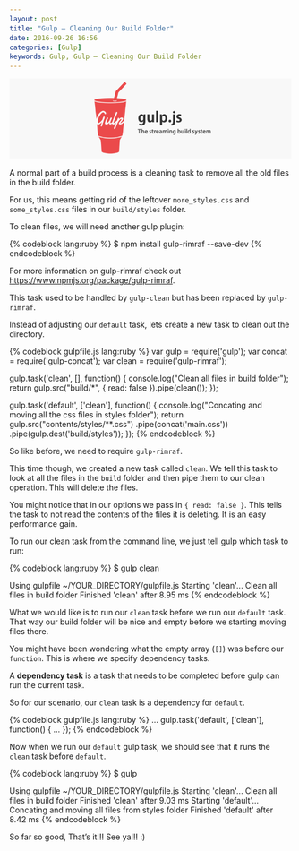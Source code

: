 ```yaml
---
layout: post
title: "Gulp – Cleaning Our Build Folder"
date: 2016-09-26 16:56
categories: [Gulp]
keywords: Gulp, Gulp – Cleaning Our Build Folder
---
```


<p>
  <img src="/images/gulpjs.jpg" width="600" alt="Gulp, Gulp – Cleaning Our Build Folder" />
</p>

<p>
  A normal part of a build process is a cleaning task to remove all the old files in the build folder.
</p>

<p>
For us, this means getting rid of the leftover <code>more_styles.css</code> and <code>some_styles.css</code> files in our <code>build/styles</code> folder.
</p>

<p>
  To clean files, we will need another gulp plugin:
</p>

{% codeblock lang:ruby %}
$ npm install gulp-rimraf --save-dev
{% endcodeblock %}

<p>
For more information on gulp-rimraf check out <a href="https://www.npmjs.com/package/gulp-rimraf" target="_blank"> https://www.npmjs.org/package/gulp-rimraf</a>.
</p>

<p>
  This task used to be handled by <code>gulp-clean</code> but has been replaced by <code>gulp-rimraf</code>.
</p>

<p>
Instead of adjusting our <code>default</code> task, lets create a new task to clean out the directory.
</p>

{% codeblock gulpfile.js lang:ruby %}
var gulp = require('gulp');
var concat = require('gulp-concat');
var clean = require('gulp-rimraf');

gulp.task('clean', [], function() {
  console.log("Clean all files in build folder");
  return gulp.src("build/*", { read: false }).pipe(clean());
});

gulp.task('default', ['clean'], function() {
  console.log("Concating and moving all the css files in styles folder");
  return gulp.src("contents/styles/**.css")
    .pipe(concat('main.css'))
    .pipe(gulp.dest('build/styles'));
});
{% endcodeblock %}

<p>
  So like before, we need to require <code>gulp-rimraf</code>.
</p>

<p>
  This time though, we created a new task called <code>clean</code>. We tell this task to look at all the files in the <code>build</code> folder and then pipe them to our clean operation. This will delete the files.
</p>

<p>
  You might notice that in our options we pass in <code>{ read: false }</code>. This tells the task to not read the contents of the files it is deleting. It is an easy performance gain.
</p>

<p>
  To run our clean task from the command line, we just tell gulp which task to run:
</p>

{% codeblock lang:ruby %}
$ gulp clean

Using gulpfile ~/YOUR_DIRECTORY/gulpfile.js
Starting 'clean'...
Clean all files in build folder
Finished 'clean' after 8.95 ms
{% endcodeblock %}

<p>
  What we would like is to run our <code>clean</code> task before we run our <code>default</code> task. That way our build folder will be nice and empty before we starting moving files there.
</p>

<p>
You might have been wondering what the empty array (<code>[]</code>) was before our <code>function</code>. This is where we specify dependency tasks.
</p>

<p>
  A <strong>dependency task</strong> is a task that needs to be completed before gulp can run the current task.
</p>

<p>
  So for our scenario, our <code>clean</code> task is a dependency for <code>default</code>.
</p>

{% codeblock gulpfile.js lang:ruby %}
...
gulp.task('default', ['clean'], function() {
  ...
});
{% endcodeblock %}

<p>
  Now when we run our <code>default</code> gulp task, we should see that it runs the <code>clean</code> task before <code>default</code>.
</p>

{% codeblock lang:ruby %}
$ gulp

Using gulpfile ~/YOUR_DIRECTORY/gulpfile.js
Starting 'clean'...
Clean all files in build folder
Finished 'clean' after 9.03 ms
Starting 'default'...
Concating and moving all files from styles folder
Finished 'default' after 8.42 ms
{% endcodeblock %}

<p>
  So far so good, That’s it!!! See ya!!! :)
</p>
